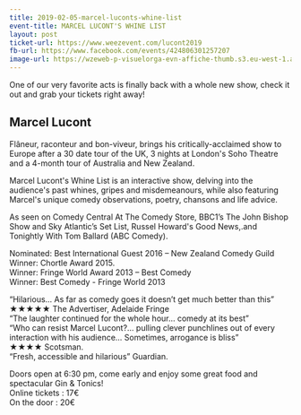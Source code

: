 ```yaml
---
title: 2019-02-05-marcel-luconts-whine-list
event-title: MARCEL LUCONT'S WHINE LIST
layout: post
ticket-url: https://www.weezevent.com/lucont2019
fb-url: https://www.facebook.com/events/424806301257207
image-url: https://wzeweb-p-visuelorga-evn-affiche-thumb.s3.eu-west-1.amazonaws.com/affiche_372633.thumb53700.1535969032.jpg
---
```

One of our very favorite acts is finally back with a whole new show, check it out and grab your tickets right away!

## Marcel Lucont
Flâneur, raconteur and bon-viveur, brings his critically-acclaimed show to Europe after a 30 date tour of the UK, 3 nights at London's Soho Theatre and a 4-month tour of Australia and New Zealand.

Marcel Lucont's Whine List is an interactive show, delving into the audience's past whines, gripes and misdemeanours, while also featuring Marcel's unique comedy observations, poetry, chansons and life advice.

As seen on Comedy Central At The Comedy Store, BBC1’s The John Bishop Show and Sky Atlantic’s Set List, Russel Howard's Good News,.and Tonightly With Tom Ballard (ABC Comedy).

Nominated: Best International Guest 2016 – New Zealand Comedy Guild  
Winner: Chortle Award 2015.  
Winner: Fringe World Award 2013 – Best Comedy  
Winner: Best Comedy - Fringe World 2013

“Hilarious… As far as comedy goes it doesn’t get much better than this”  
★★★★★ The Advertiser, Adelaide Fringe  
“The laughter continued for the whole hour… comedy at its best”  
“Who can resist Marcel Lucont?… pulling clever punchlines out of every interaction with his audience... Sometimes, arrogance is bliss” ★★★★ Scotsman.  
“Fresh, accessible and hilarious” Guardian.

Doors open at 6:30 pm, come early and enjoy some great food and spectacular Gin & Tonics!  
Online tickets : 17€  
On the door : 20€
